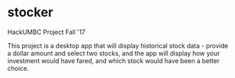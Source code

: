 # stocker
HackUMBC Project Fall '17

This project is a desktop app that will display historical stock data - provide a dollar amount and select two stocks, 
and the app will display how your investment would have fared, and which stock would have been a better choice.
